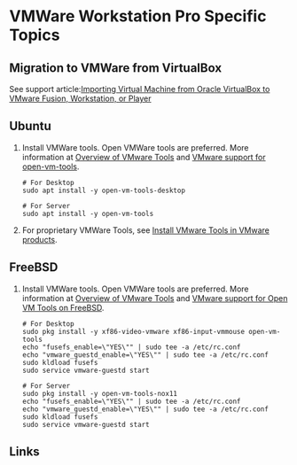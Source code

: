 # VMWare Workstation Pro Specific Topics

## Migration to VMWare from VirtualBox

See support article:[Importing Virtual Machine from Oracle VirtualBox to VMware Fusion, Workstation, or Player][1]

## Ubuntu

1. Install VMWare tools. Open VMWare tools are preferred. More information at [Overview of VMware Tools][2] and [VMware support for open-vm-tools][3].

   ```shell
   # For Desktop
   sudo apt install -y open-vm-tools-desktop

   # For Server
   sudo apt install -y open-vm-tools
   ```

2. For proprietary VMWare Tools, see [Install VMware Tools in VMware products][4].

## FreeBSD

1. Install VMWare tools. Open VMWare tools are preferred. More information at [Overview of VMware Tools][2] and [VMware support for Open VM Tools on FreeBSD][5].

   ```shell
   # For Desktop
   sudo pkg install -y xf86-video-vmware xf86-input-vmmouse open-vm-tools
   echo "fusefs_enable=\"YES\"" | sudo tee -a /etc/rc.conf
   echo "vmware_guestd_enable=\"YES\"" | sudo tee -a /etc/rc.conf
   sudo kldload fusefs
   sudo service vmware-guestd start

   # For Server
   sudo pkg install -y open-vm-tools-nox11
   echo "fusefs_enable=\"YES\"" | sudo tee -a /etc/rc.conf
   echo "vmware_guestd_enable=\"YES\"" | sudo tee -a /etc/rc.conf
   sudo kldload fusefs
   sudo service vmware-guestd start
   ```

## Links

[1]: https://knowledge.broadcom.com/external/article/341189/importing-virtual-machine-from-oracle-vi.html
[2]: https://knowledge.broadcom.com/external/article?articleNumber=315382
[3]: https://knowledge.broadcom.com/external/article?articleNumber=313456
[4]: https://knowledge.broadcom.com/external/article/315363
[5]: https://knowledge.broadcom.com/external/article/342627/vmware-support-for-open-vm-tools-on-free.html

